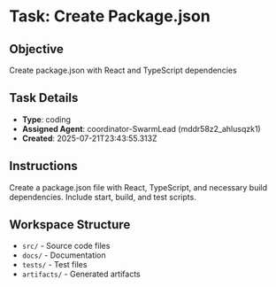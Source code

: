 # Task: Create Package.json

## Objective
Create package.json with React and TypeScript dependencies

## Task Details
- **Type**: coding
- **Assigned Agent**: coordinator-SwarmLead (mddr58z2_ahlusqzk1)
- **Created**: 2025-07-21T23:43:55.313Z

## Instructions
Create a package.json file with React, TypeScript, and necessary build dependencies. Include start, build, and test scripts.

## Workspace Structure
- `src/` - Source code files
- `docs/` - Documentation
- `tests/` - Test files
- `artifacts/` - Generated artifacts

